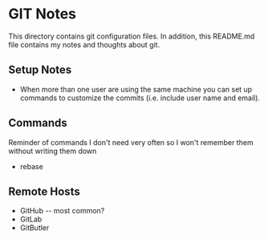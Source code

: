 # GIT Notes
This directory contains git configuration files. In addition, this README.md file contains my notes and thoughts about git. 
## Setup Notes
- When more than one user are using the same machine you can set up commands to customize the commits (i.e. include user name and email).
## Commands
Reminder of commands I don't need very often so I won't remember them without writing them down
- rebase

## Remote Hosts
- GitHub
    -- most common?
- GitLab
- GitButler
